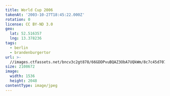 ```yaml
---
title: World Cup 2006
takenAt: '2003-10-27T18:45:22.000Z'
rotation: 0
license: CC BY-ND 3.0
geo:
  lat: 52.516357
  lng: 13.378236
tags:
  - berlin
  - brandenburgertor
url: >-
  //images.ctfassets.net/bncv3c2gt878/66GDDPvuBQAZ3ObA7UQkWm/8c7c45d707602d84bfe6380f9e5d955a/world-cup-2006_4318810630_o
size: 2108672
image:
  width: 1536
  height: 2048
contentType: image/jpeg
---
```


